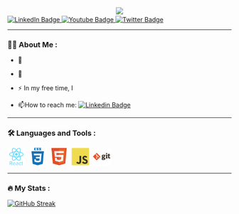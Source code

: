 <div id="header" align="center">
<img src="https://media.giphy.com/media/paTz7UZbPfTZFRYnnB/giphy.gif"/>
</div>
 <div id="badges">
    <a href="your-linkedin-URL">
      <img src="https://img.shields.io/badge/LinkedIn-blue?style=for-the-badge&logo=linkedin&logoColor=white" alt="LinkedIn Badge"/>
    </a>
    <a href="your-youtube-URL">
      <img src="https://img.shields.io/badge/YouTube-red?style=for-the-badge&logo=youtube&logoColor=white" alt="Youtube Badge"/>
    </a>
    <a href="your-twitter-URL">
      <img src="https://img.shields.io/badge/Twitter-blue?style=for-the-badge&logo=twitter&logoColor=white" alt="Twitter Badge"/>
    </a>
  </div>

 ---

### :woman_technologist: About Me :
- :telescope: 

- :seedling: 

- :zap: In my free time, I 

- :mailbox:How to reach me: [![Linkedin Badge](https://img.shields.io/badge/-SamSymes-blue?style=flat&logo=Linkedin&logoColor=white)](https://www.linkedin.com/in/samanthasymes/)

---
### :hammer_and_wrench: Languages and Tools :
<div> 
  <img src="https://github.com/devicons/devicon/blob/master/icons/react/react-original-wordmark.svg" title="React" alt="React" width="40" height="40"/>&nbsp;
  <img src="https://github.com/devicons/devicon/blob/master/icons/css3/css3-plain-wordmark.svg"  title="CSS3" alt="CSS" width="40" height="40"/>&nbsp;
  <img src="https://github.com/devicons/devicon/blob/master/icons/html5/html5-original.svg" title="HTML5" alt="HTML" width="40" height="40"/>&nbsp;
  <img src="https://github.com/devicons/devicon/blob/master/icons/javascript/javascript-original.svg" title="JavaScript" alt="JavaScript" width="40" height="40"/>&nbsp;
 <img src="https://github.com/devicons/devicon/blob/master/icons/git/git-original-wordmark.svg" title="Git" alt="Git" width="40" height="40"/>
 </div>


---
### :fire: My Stats :
<a href="https://git.io/streak-stats"><img src="https://streak-stats.demolab.com?user=samsymes&theme=cobalt&hide_border=true&date_format=M%20j%5B%2C%20Y%5D&exclude_days=Sun%2CSat" alt="GitHub Streak" /></a>
</div>
